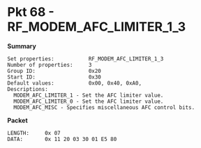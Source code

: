 # Pkt 68 - RF_MODEM_AFC_LIMITER_1_3

**Summary**
```
Set properties:           RF_MODEM_AFC_LIMITER_1_3
Number of properties:     3
Group ID:                 0x20
Start ID:                 0x30
Default values:           0x00, 0x40, 0xA0, 
Descriptions:
  MODEM_AFC_LIMITER_1 - Set the AFC limiter value.
  MODEM_AFC_LIMITER_0 - Set the AFC limiter value.
  MODEM_AFC_MISC - Specifies miscellaneous AFC control bits.
```

**Packet**
```
LENGTH:     0x 07
DATA:       0x 11 20 03 30 01 E5 80
```